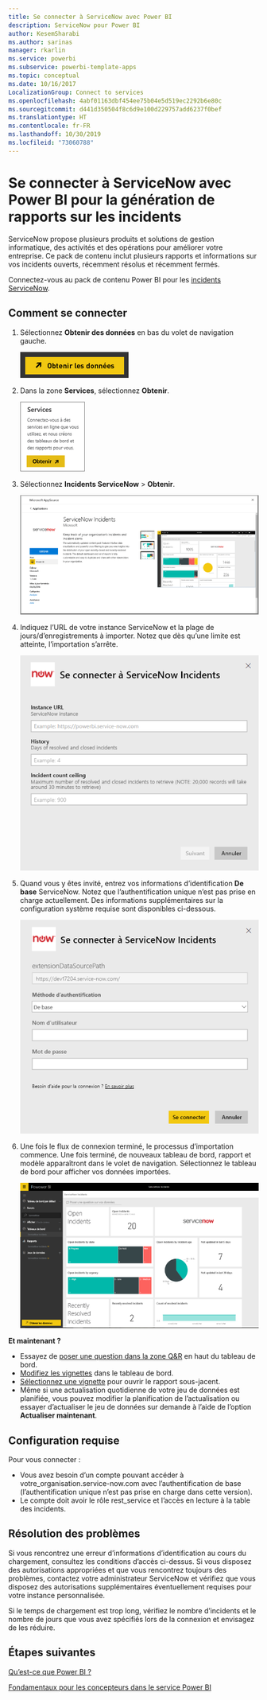 ```yaml
---
title: Se connecter à ServiceNow avec Power BI
description: ServiceNow pour Power BI
author: KesemSharabi
ms.author: sarinas
manager: rkarlin
ms.service: powerbi
ms.subservice: powerbi-template-apps
ms.topic: conceptual
ms.date: 10/16/2017
LocalizationGroup: Connect to services
ms.openlocfilehash: 4abf01163dbf454ee75b04e5d519ec2292b6e80c
ms.sourcegitcommit: d441d350504f8c6d9e100d229757add6237f0bef
ms.translationtype: HT
ms.contentlocale: fr-FR
ms.lasthandoff: 10/30/2019
ms.locfileid: "73060788"
---
```

# <a name="connect-to-servicenow-with-power-bi-for-incident-reporting"></a>Se connecter à ServiceNow avec Power BI pour la génération de rapports sur les incidents
ServiceNow propose plusieurs produits et solutions de gestion informatique, des activités et des opérations pour améliorer votre entreprise. Ce pack de contenu inclut plusieurs rapports et informations sur vos incidents ouverts, récemment résolus et récemment fermés.  

Connectez-vous au pack de contenu Power BI pour les [incidents ServiceNow](https://app.powerbi.com/getdata/services/servicenow).

## <a name="how-to-connect"></a>Comment se connecter
1. Sélectionnez **Obtenir des données** en bas du volet de navigation gauche.
   
   ![](media/service-connect-to-servicenow/pbi_getdata.png) 
2. Dans la zone **Services**, sélectionnez **Obtenir**.
   
   ![](media/service-connect-to-servicenow/pbi_getservices.png) 
3. Sélectionnez **Incidents ServiceNow** \> **Obtenir**.
   
   ![](media/service-connect-to-servicenow/connect.png)
4. Indiquez l’URL de votre instance ServiceNow et la plage de jours/d’enregistrements à importer. Notez que dès qu’une limite est atteinte, l’importation s’arrête.
   
   ![](media/service-connect-to-servicenow/params.png)
5. Quand vous y êtes invité, entrez vos informations d’identification **De base** ServiceNow. Notez que l’authentification unique n’est pas prise en charge actuellement. Des informations supplémentaires sur la configuration système requise sont disponibles ci-dessous.
   
   ![](media/service-connect-to-servicenow/creds.png)
6. Une fois le flux de connexion terminé, le processus d’importation commence. Une fois terminé, de nouveaux tableau de bord, rapport et modèle apparaîtront dans le volet de navigation. Sélectionnez le tableau de bord pour afficher vos données importées.
   
    ![](media/service-connect-to-servicenow/dashboard.png)

**Et maintenant ?**

* Essayez de [poser une question dans la zone Q&R](consumer/end-user-q-and-a.md) en haut du tableau de bord.
* [Modifiez les vignettes](service-dashboard-edit-tile.md) dans le tableau de bord.
* [Sélectionnez une vignette](consumer/end-user-tiles.md) pour ouvrir le rapport sous-jacent.
* Même si une actualisation quotidienne de votre jeu de données est planifiée, vous pouvez modifier la planification de l’actualisation ou essayer d’actualiser le jeu de données sur demande à l’aide de l’option **Actualiser maintenant**.

## <a name="system-requirements"></a>Configuration requise
Pour vous connecter :  

* Vous avez besoin d’un compte pouvant accéder à votre_organisation.service-now.com avec l’authentification de base (l’authentification unique n’est pas prise en charge dans cette version).  
* Le compte doit avoir le rôle rest_service et l’accès en lecture à la table des incidents.  

## <a name="troubleshooting"></a>Résolution des problèmes
Si vous rencontrez une erreur d’informations d’identification au cours du chargement, consultez les conditions d’accès ci-dessus. Si vous disposez des autorisations appropriées et que vous rencontrez toujours des problèmes, contactez votre administrateur ServiceNow et vérifiez que vous disposez des autorisations supplémentaires éventuellement requises pour votre instance personnalisée.

Si le temps de chargement est trop long, vérifiez le nombre d’incidents et le nombre de jours que vous avez spécifiés lors de la connexion et envisagez de les réduire.

## <a name="next-steps"></a>Étapes suivantes
[Qu’est-ce que Power BI ?](fundamentals/power-bi-overview.md)

[Fondamentaux pour les concepteurs dans le service Power BI](service-basic-concepts.md)

